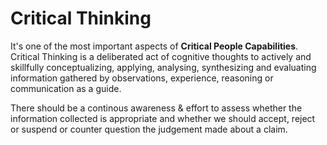 # Critical Thinking
It's one of the most important aspects of **Critical People Capabilities**.
Critical Thinking is a deliberated act of cognitive thoughts to actively and skillfully conceptualizing, applying, analysing, synthesizing and evaluating information gathered by observations, experience, reasoning or communication as a guide.

There should be a continous awareness & effort to assess whether the information collected is appropriate and whether we should accept, reject or suspend or counter question the judgement made about a claim.